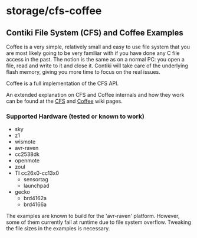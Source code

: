 # storage/cfs-coffee

## Contiki File System (CFS) and Coffee Examples


Coffee is a very simple, relatively small and easy to use file system that you
are most likely going to be very familiar with if you have done any C file
access in the past. The notion is the same as on a normal PC: you open a file,
read and write to it and close it. Contiki will take care of the underlying
flash memory, giving you more time to focus on the real issues.

Coffee is a full implementation of the CFS API.

An extended explanation on CFS and Coffee internals and how they work can be
found at the [CFS](https://github.com/contiki-os/contiki/wiki/File-systems) and
[Coffee](https://github.com/contiki-os/contiki/wiki/Coffee-filesystem-example)
wiki pages.

### Supported Hardware (tested or known to work)

* sky
* z1
* wismote
* avr-raven
* cc2538dk
* openmote
* zoul
* TI cc26x0-cc13x0
    - sensortag
    - launchpad
* gecko
    - brd4162a
    - brd4166a

The examples are known to build for the 'avr-raven' platform. However,
some of them currently fail at runtime due to file system overflow.
Tweaking the file sizes in the examples is necessary.
